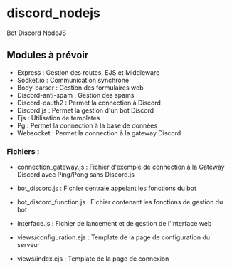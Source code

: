 # discord_nodejs
Bot Discord NodeJS

## Modules à prévoir
* Express : Gestion des routes, EJS et Middleware
* Socket.io : Communication synchrone
* Body-parser : Gestion des formulaires web
* Discord-anti-spam : Gestion des spams
* Discord-oauth2 : Permet la connection à Discord
* Discord.js : Permet la gestion d'un bot Discord
* Ejs : Utilisation de templates
* Pg : Permet la connection à la base de données
* Websocket : Permet la connection à la gateway Discord

### Fichiers :

* connection_gateway.js : Fichier d'exemple de connection à la Gateway Discord avec Ping/Pong sans Discord.js
* bot_discord.js : Fichier centrale appelant les fonctions du bot
* bot_discord_function.js : Fichier contenant les fonctions de gestion du bot
* interface.js : Fichier de lancement et de gestion de l'interface web 

* views/configuration.ejs : Template de la page de configuration du serveur
* views/index.ejs : Template de la page de connexion 
